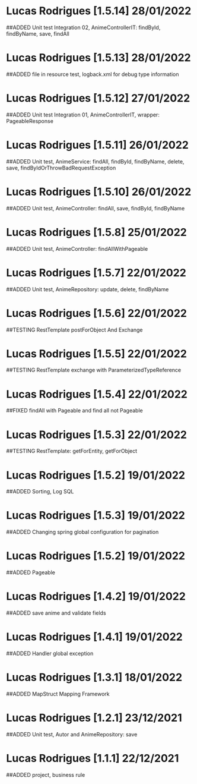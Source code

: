 # Lucas Rodrigues [1.5.14] 28/01/2022
##ADDED Unit test Integration 02, AnimeControllerIT: findById, findByName, save, findAll

# Lucas Rodrigues [1.5.13] 28/01/2022
##ADDED file in resource test, logback.xml for debug type information

# Lucas Rodrigues [1.5.12] 27/01/2022
##ADDED Unit test Integration 01, AnimeControllerIT, wrapper: PageableResponse

# Lucas Rodrigues [1.5.11] 26/01/2022
##ADDED Unit test, AnimeService: findAll, findById, findByName, delete, save, findByIdOrThrowBadRequestException

# Lucas Rodrigues [1.5.10] 26/01/2022
##ADDED Unit test, AnimeController: findAll, save, findById, findByName

# Lucas Rodrigues [1.5.8] 25/01/2022
##ADDED Unit test, AnimeController: findAllWithPageable

# Lucas Rodrigues [1.5.7] 22/01/2022
##ADDED Unit test, AnimeRepository: update, delete, findByName

# Lucas Rodrigues [1.5.6] 22/01/2022
##TESTING  RestTemplate postForObject And Exchange

# Lucas Rodrigues [1.5.5] 22/01/2022
##TESTING  RestTemplate exchange with ParameterizedTypeReference

# Lucas Rodrigues [1.5.4] 22/01/2022
##FIXED findAll with Pageable and find all not Pageable

# Lucas Rodrigues [1.5.3] 22/01/2022
##TESTING RestTemplate: getForEntity, getForObject


# Lucas Rodrigues [1.5.2] 19/01/2022
##ADDED Sorting, Log SQL

# Lucas Rodrigues [1.5.3] 19/01/2022
##ADDED Changing spring global configuration for pagination

# Lucas Rodrigues [1.5.2] 19/01/2022
##ADDED Pageable

# Lucas Rodrigues [1.4.2] 19/01/2022
##ADDED save anime and validate fields

# Lucas Rodrigues [1.4.1] 19/01/2022
##ADDED Handler global exception 

# Lucas Rodrigues [1.3.1] 18/01/2022
##ADDED MapStruct Mapping Framework

# Lucas Rodrigues [1.2.1] 23/12/2021
##ADDED Unit test, Autor and AnimeRepository: save

# Lucas Rodrigues [1.1.1] 22/12/2021
##ADDED project, business rule